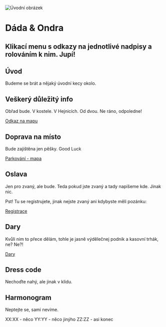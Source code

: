 
![Úvodní obrázek](https://s-media-cache-ak0.pinimg.com/564x/f4/e9/2c/f4e92cb9cfd9a331143b33b7420e1a67.jpg)

# Dáda & Ondra

## Klikací menu s odkazy na jednotlivé nadpisy a rolováním k nim. Jupí!

## Úvod

Budeme se brát a nějaký úvodní kecy okolo.

## Veškerý důležitý info

Obřad bude. V kostele. V Hejnicích. Od dvou. Ne ráno, odpoledne!

[Odkaz na mapu](https://www.mapy.cz "Tady je spousta fajn map")

## Doprava na místo

Bude zajištěna jen pěšky. Good Luck

[Parkování - mapa](https://www.mapy.cz "Parkování na mapě - chce to fakt velkou mapu")

## Oslava

Jen pro zvaný, ale bude. Teda pokud jste zvaný a tady napíšeme kde. Jinak nic.

Pst! Tu se registrujete, jinak nejste zvaný ani kdybyste měli pozánku:

[Registrace](https://xkcd.com/ "Dejte nám vědět, zda se uráčíte... bla bla bla")

## Dary

Kvůli nim to přece dělám, tohle je jasně výdělečnej podnik a kasovní trhák, ne? Ne?!

[Dary](https://www.landrover.cz/vehicles/defender/index.html "Dejte nám vědět, zda se uráčíte... bla bla bla")

## Dress code

Nechoďte nahý, ale jinak v klidu.

## Harmonogram

Neptejte se, sami nevíme.

XX:XX - něco
YY:YY - něco jinýho
ZZ:ZZ - asi konec
